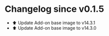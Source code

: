 # Changelog since v0.1.5
- ⬆️ Update Add-on base image to v14.3.1 
- ⬆️ Update Add-on base image to v14.3.0 
